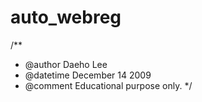 # auto_webreg
/**
* @author		Daeho Lee
* @datetime		December 14 2009
* @comment		Educational purpose only.
*/
